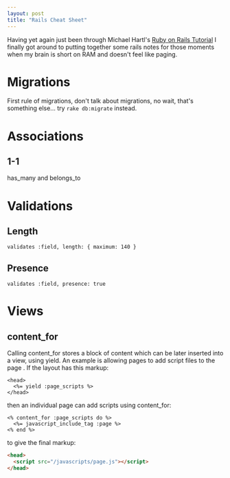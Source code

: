 ```yaml
---
layout: post
title: "Rails Cheat Sheet"
---
```


Having yet again just been through Michael Hartl's [Ruby on Rails Tutorial](www.railstutorial.org) I finally got around to putting together some rails notes for those moments when my brain is short on RAM and doesn't feel like paging.

# Migrations
First rule of migrations, don't talk about migrations, no wait, that's something else... try `rake db:migrate` instead.

# Associations

## 1-1
has_many and belongs_to

# Validations

## Length
`validates :field, length: { maximum: 140 }`

## Presence
`validates :field, presence: true`

# Views
## content_for
Calling content_for stores a block of content which can be later inserted into a view, using yield. An example is allowing pages to add script files to the page <head>. If the layout has this markup:

~~~erb
<head>
  <%= yield :page_scripts %>
</head>
~~~

then an individual page can add scripts using content_for:

~~~erb
<% content_for :page_scripts do %>
  <%= javascript_include_tag :page %>
<% end %>
~~~

to give the final markup:

~~~html
<head>
  <script src="/javascripts/page.js"></script>
</head>
~~~
